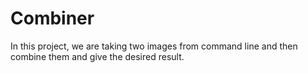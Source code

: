 # Combiner
In this project, we are taking two images from command line and then combine them and give the desired result.
